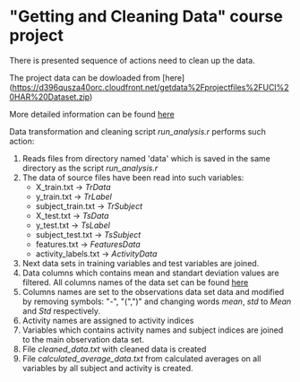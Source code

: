 
# "Getting and Cleaning Data" course project 

There is presented sequence of actions need to clean up the data. 

The project data can be dowloaded from [here]  (https://d396qusza40orc.cloudfront.net/getdata%2Fprojectfiles%2FUCI%20HAR%20Dataset.zip)

  More detailed  information can be found [here]( http://archive.ics.uci.edu/ml/datasets/Human+Activity+Recognition+Using+Smartphones)
  
 Data transformation and cleaning script *run_analysis.r*  performs such action:
  1.  Reads files from directory named 'data' which is saved in the same directory as the script *run_analysis.r*
  2.  The data of source files have been read into such variables:
       - X_train.txt ->  *TrData*
       - y_train.txt ->  *TrLabel*
       - subject_train.txt -> *TrSubject*
       - X_test.txt -> *TsData*
       - y_test.txt ->  *TsLabel*
       - subject_test.txt -> *TsSubject*
       - features.txt -> *FeaturesData*
       - activity_labels.txt -> *ActivityData*
  3. Next data sets in training variables  and test variables are joined.
  4. Data columns which contains mean and standart deviation values are filtered. All columns names of the data set can be found [here](https://github.com/PovilasGitH/DataCleaningProject/blob/master/Data/features.txt)
  5. Columns names are set to the observations data set data and modified by removing symbols: "-", "(",")" and changing words *mean*, *std* to *Mean* and *Std* respectively.
  6. Activity names are assigned to activity indices
  7. Variables which contains activity names and subject indices are joined to the main observation data set.
  8. File *cleaned_data.txt* with cleaned data  is created 
  9. File *calculated_average_data.txt* from calculated averages on all variables by all subject and activity is created.



